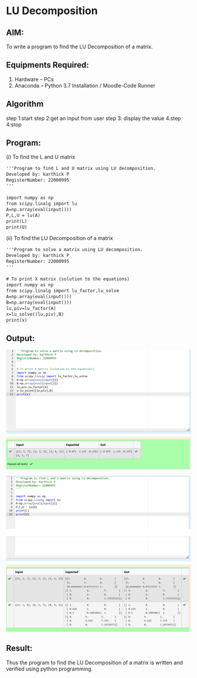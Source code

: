 # LU Decomposition 

## AIM:
To write a program to find the LU Decomposition of a matrix.

## Equipments Required:
1. Hardware – PCs
2. Anaconda – Python 3.7 Installation / Moodle-Code Runner

## Algorithm
step 1:start
step 2:get an input from user
step 3: display the value 4.step 4:stop
 

## Program:
(i) To find the L and U matrix
```
'''Program to find L and U matrix using LU decomposition.
Developed by: karthick P 
RegisterNumber: 22000995
'''

import numpy as np
from scipy.linalg import lu
A=np.array(eval(input()))
P,L,U = lu(A)
print(L)
print(U)
```
(ii) To find the LU Decomposition of a matrix
```
'''Program to solve a matrix using LU decomposition.
Developed by: karthick P
RegisterNumber: 22000995
'''

# To print X matrix (solution to the equations)
import numpy as np
from scipy.linalg import lu_factor,lu_solve
A=np.array(eval(input()))
B=np.array(eval(input()))
lu,piv=lu_factor(A)
x=lu_solve((lu,piv),B)
print(x)
```

## Output:
![lu decomposition](./lu1.png)

![lu decomposition](./lu2.png)


## Result:
Thus the program to find the LU Decomposition of a matrix is written and verified using python programming.

